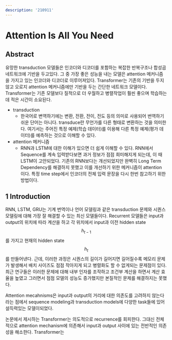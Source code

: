 ```yaml
---
description: '210911'
---
```


# Attention Is All You Need

## Abstract

유망한 transduction 모델들은 인코더와 디코더를 포함하는 복잡한 반복구조나 합성곱 네트워크에 기반을 두고있다. 그 중 가장 좋은 성능을 내는 모델은 attention 메커니즘을 가지고 있는 인코더와 디코더로 이루어져있다. Transformer는 기존의 기반을 두지 않고 오로지 attention 메커니즘에만 기반을 두는 간단한 네트워크 모델이다. Transformer는 기존 모델보다 질적으로 더 우월하고 병렬작업이 훨씬 좋으며 학습하는데 적은 시간이 소요된다.

* transduction
  * 한국어로 변역하기에는 변환, 전환, 전이, 전도 등의 의미로 사용되어 번역하기 쉬운 단어는 아니다. transduce란 무언가를 다른 형태로 변환하는 것을 의미한다. 여기서는 주어진 특정 예제\(학습 데이터\)를 이용해 다른 특정 예제\(평가 데이터\)를 예측하는 것으로 이해할 수 있다.
* attention 메커니즘
  * RNN과 LSTM에 대한 이해가 있으면 더 쉽게 이해할 수 있다. RNN에서 Sequence를 계속 입력받다보면 과거 정보가 점점 희미해지게 되는데, 이 때 LSTM이 고안되었다. 기존의 RNN보다는 개선되었지만 완벽히 Long Term Dependency를 해결하지 못했고 이를 개선하기 위한 메커니즘이 attention 이다. 특정 time step에서 인코더의 전체 입력 문장을 다시 한번 참고하기 위한 방법이다.



## 1 Introduction

RNN, LSTM, GRU는 기계 번역이나 언어 모델링과 같은 transduction 문제와 시퀀스 모델링에 대해 가장 잘 해결할 수 있는 최신 모델들이다.  Recurrent 모델들은 input과 output의 위치에 따라 계산을 하고 각 위치에서 input과 이전 hidden state $$ h_{t-1} $$를 가지고 현재의 hidden state $$ h_t $$를 만들어낸다. 근데, 이러한 과정은 시퀀스의 길이가 길어지면 길어질수록 메모리 문제가 발생해서 배치 사이즈도 점점 작아지게 되고 병렬화도 할 수 없게되는 문제점이 있다. 최근 연구들은 이러한 문제에 대해 내부 인자를 조작하고 조건부 계산을 하면서 계산 효율을 높였고 그러면서 점점 모델의 성능도 증가했지만 본질적인 문제를 해결하지는 못했다.

Attention mecahnisms은 input과 output의 거리에 대한 의존도를 고려하지 않는다라는 점에서 sequence modeling과 transduction models에 다양한 task들에 있어 설득력있는 모델이되었다.

논문에서 제시하는 Transformer는 의도적으로 recurrence를 회피한다. 그대신 전체적으로 attention mechanism에 의존해서 input과 output 사이에 있는 전반적인 의존성을 해소한다. Transformer는 





















